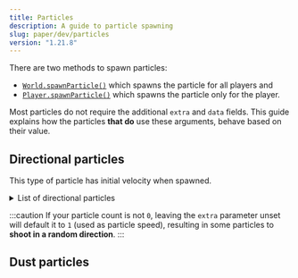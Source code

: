 ```yaml
---
title: Particles
description: A guide to particle spawning
slug: paper/dev/particles
version: "1.21.8"
---
```


There are two methods to spawn particles:
- [`World.spawnParticle()`](jd:paper:org.bukkit.World#spawnParticle(org.bukkit.Particle,double,double,double,int)) which spawns the particle for all players and
- [`Player.spawnParticle()`](jd:paper:org.bukkit.entity.Player#spawnParticle(org.bukkit.Particle,double,double,double,int)) which spawns the particle only for the player.

Most particles do not require the additional `extra` and `data` fields. This guide explains how the particles **that do**
use these arguments, behave based on their value.

## Directional particles
This type of particle has initial velocity when spawned.
<details>
<summary>List of directional particles</summary>

- BUBBLE,
- BUBBLE_COLUMN_UP,
- CAMPFIRE_COSY_SMOKE,
- CAMPFIRE_SIGNAL_SMOKE,
- CLOUD,
- CRIT,
- DAMAGE_INDICATOR,
- DRAGON_BREATH,
- DUST_PLUME,
- ELECTRIC_SPARK,
- ENCHANTED_HIT,
- END_ROD,
- FIREWORK,
- FLAME,
- FLASH,
- GLOW_SQUID_INK,
- LARGE_SMOKE,
- POOF,
- REVERSE_PORTAL,
- SCRAPE,
- SCULK_CHARGE_POP,
- SCULK_SOUL,
- SHRIEK,
- SMALL_FLAME,
- SMOKE,
- SNEEZE,
- SNOWFLAKE,
- SOUL,
- SOUL_FIRE_FLAME,
- SPIT,
- SPLASH,
- SQUID_INK,
- TOTEM_OF_UNDYING,
- TRIAL_SPAWNER_DETECTION,
- TRIAL_SPAWNER_DETECTION_OMINOUS,
- WAX_OFF,
- WAX_ON,
- WHITE_SMOKE.

</details>


:::caution
If your particle count is not `0`, leaving the `extra` parameter unset will default it to `1` (used as particle speed),
resulting in some particles to **shoot in a random direction**.
:::

## Dust particles

